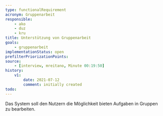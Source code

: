 ```yaml
---
type: functionalRequirement
acronym: Gruppenarbeit
responsible: 
    - ako
    - duz
    - kru
title: Unterstützung von Gruppenarbeit
goals: 
    - gruppenarbeit
implementationStatus: open
prefilterPriorizationPoints:
source:
    - [interview, mreitano, Minute 00:19:50]
history:
    v1:
        date: 2021-07-12
        comment: initially created
todo:
---
```


Das System soll den Nutzern die Möglichkeit bieten Aufgaben in Gruppen zu bearbeiten.
